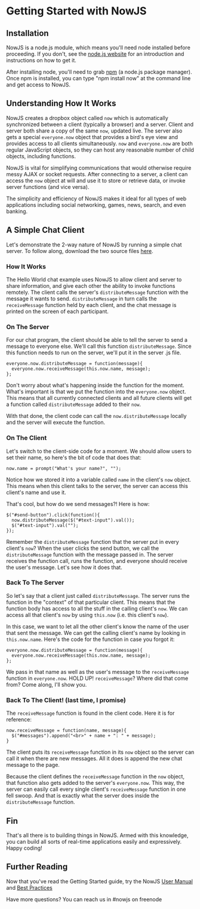 Getting Started with NowJS
==========================
Installation
------------
NowJS is a node.js module, which means you'll need node installed before proceeding. If you don't, see the [node.js website](http://nodejs.com/) for an introduction and instructions on how to get it.

After installing node, you'll need to grab [npm](http://npmjs.org/) (a node.js package manager). Once npm is installed, you can type "npm install now" at the command line and get access to NowJS.

Understanding How It Works
--------------------------
NowJS creates a dropbox object called `now` which is automatically synchronized between a client (typically a browser) and a server. Client and server both share a copy of the same `now`, updated live. The server also gets a special `everyone.now` object that provides a bird's eye view and provides access to all clients simultaneously. `now` and `everyone.now` are both regular JavaScript objects, so they can host any reasonable number of child objects, including functions.

NowJS is vital for simplifying communications that would otherwise require messy AJAX or socket requests. After connecting to a server, a client can access the `now` object at will and use it to store or retrieve data, or invoke server functions (and vice versa).

The simplicity and efficiency of NowJS makes it ideal for all types of web applications including social networking, games, news, search, and even banking.


A Simple Chat Client
--------------------
Let's demonstrate the 2-way nature of NowJS by running a simple chat server. To follow along, download the two source files [here](https://github.com/downloads/Flotype/now/chat-example.tgz).

### How It Works
The Hello World chat example uses NowJS to allow client and server to share information, and give each other the ability to invoke functions remotely. The client calls the server's `distributeMessage` function with the message it wants to send. `distributeMessage` in turn calls the `receiveMessage` function held by each client, and the chat message is printed on the screen of each participant.

### On The Server
For our chat program, the client should be able to tell the server to send a message to everyone else. We'll call this function `distributeMessage`. Since this function needs to run on the server, we'll put it in the server .js file.

    everyone.now.distributeMessage = function(message){
      everyone.now.receiveMessage(this.now.name, message);
    };
    
Don't worry about what's happening inside the function for the moment. What's important is that we put the function into the `everyone.now` object. This means that all currently connected clients and all future clients will get a function called `distributeMessage` added to their `now`.

With that done, the client code can call the `now.distributeMessage` locally and the server will execute the function.

### On The Client
Let's switch to the client-side code for a moment. We should allow users to set their name, so here's the bit of code that does that:

    now.name = prompt("What's your name?", "");

Notice how we stored it into a variable called `name` in the client's `now` object. This means when this client talks to the server, the server can access this client's name and use it.

That's cool, but how do we send messages?! Here is how:

    $("#send-button").click(function(){
      now.distributeMessage($("#text-input").val());
      $("#text-input").val("");
    });
    
Remember the `distributeMessage` function that the server put in every client's `now`? When the user clicks the send button, we call the `distributeMessage` function with the message passed in. The server receives the function call, runs the function, and everyone should receive the user's message. Let's see how it does that.

### Back To The Server
So let's say that a client just called `distributeMessage`. The server runs the function in the "context" of that particular client. This means that the function body has access to all the stuff in the calling client's `now`. We can access all that client's `now` by using `this.now` (i.e. this client's `now`).

In this case, we want to let all the other client's know the name of the user that sent the message. We can get the calling client's name by looking in `this.now.name`. Here's the code for the function in case you forgot it:

    everyone.now.distributeMessage = function(message){
      everyone.now.receiveMessage(this.now.name, message);
    };
    
We pass in that name as well as the user's message to the `receiveMessage` function in  `everyone.now`. HOLD UP! `receiveMessage`? Where did that come from? Come along, I'll show you.

### Back To The Client! (last time, I promise)
The `receiveMessage` function is found in the client code. Here it is for reference:

    now.receiveMessage = function(name, message){
      $("#messages").append("<br>" + name + ": " + message);
    }

The client puts its `receiveMessage` function in its `now` object so the server can call it when there are new messages. All it does is append the new chat message to the page.

Because the client defines the `receiveMessage` function in the `now` object, that function also gets added to the server's `everyone.now`. This way, the server can easily call every single client's `receiveMessage` function in one fell swoop. And that is exactly what the server does inside the `distributeMessage` function.

Fin
---
That's all there is to building things in NowJS. Armed with this knowledge, you can build all sorts of real-time applications easily and expressively. Happy coding!

Further Reading
----------------------
Now that you've read the Getting Started guide, try the NowJS [User Manual](http://nowjs.com/doc) and [Best Practices](http://nowjs.com/bestpractices)

Have more questions? You can reach us in #nowjs on freenode